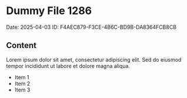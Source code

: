 # Dummy File 1286

Date: 2025-04-03
ID: F4AEC879-F3CE-4B6C-BD9B-DA8364FCB8CB

## Content

Lorem ipsum dolor sit amet, consectetur adipiscing elit.
Sed do eiusmod tempor incididunt ut labore et dolore magna aliqua.

* Item 1
* Item 2
* Item 3

